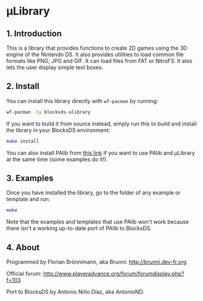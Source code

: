 # µLibrary

## 1. Introduction

This is a library that provides functions to create 2D games using the 3D engine
of the Nintendo DS. It also provides utilities to load common file formats like
PNG, JPG and GIF. It can load files from FAT or NitroFS. It also lets the user
display simple text boxes.

## 2. Install

You can install this library directly with ``wf-pacman`` by running:

```bash
wf-pacman -Sy blocksds-ulibrary
```

If you want to build it from source instead, simply run this to build and
install the library in your BlocksDS environment:

```bash
make install
```

You can also install PAlib from [this link](https://github.com/AntonioND/palib)
if you want to use PAlib and µLibrary at the same time (some examples do it!).

## 3. Examples

Once you have installed the library, go to the folder of any example or template
and run:

```bash
make
```

Note that the examples and templates that use PAlib won't work because there
isn't a working up-to-date port of PAlib to BlocksDS.

## 4. About

Programmed by Florian Brönnimann, aka Brunni: http://brunni.dev-fr.org

Official forum: http://www.playeradvance.org/forum/forumdisplay.php?f=103

Port to BlocksDS by Antonio Niño Díaz, aka AntonioND.
